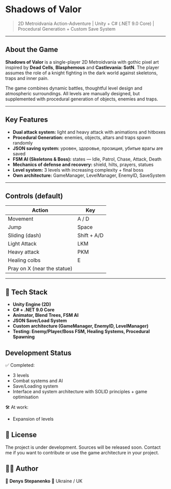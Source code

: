 # Shadows of Valor

> 2D Metroidvania Action-Adventure | Unity + C# (.NET 9.0 Core) | Procedural Generation + Custom Save System

---

## About the Game

**Shadows of Valor** is a single-player 2D Metroidvania with gothic pixel art inspired by **Dead Cells**, **Blasphemous** and **Castlevania: SotN**. The player assumes the role of a knight fighting in the dark world against skeletons, traps and inner pain.

The game combines dynamic battles, thoughtful level design and atmospheric surroundings. All levels are manually designed, but supplemented with procedural generation of objects, enemies and traps.

---

## Key Features

* **Dual attack system:** light and heavy attack with animations and hitboxes
* **Procedural Generation:** enemies, objects, altars and traps spawn randomly
* **JSON saving system:** уровен, здоровье, прозиция, убитые врагы are saved
* **FSM AI (Skeletons & Boss):** states — Idle, Patrol, Chase, Attack, Death
* **Mechanics of defense and recovery:** shield, hilts, prayers, statues
* **Level system:** 3 levels with increasing complexity + final boss
* **Own architecture:** GameManager, LevelManager, EnemyID, SaveSystem

---

## Controls (default)

| Action | Key |
| ---------------- | ---------------- |
| Movement | A / D |
| Jump | Space |
| Sliding (dash) | Shift + A/D |
| Light Attack | LKM |
| Heavy attack | PKM |
| Healing colbs | E|
| Pray on  X (near the statue) |

---

## 🧪 Tech Stack

* **Unity Engine (2D)**
* **C# + .NET 9.0 Core**
* **Animator, Blend Trees, FSM AI**
* **JSON Save/Load System**
* **Custom architecture (GameManager, EnemyID, LevelManager)**
* **Testing: Enemy/Player/Boss FSM, Healing Systems, Procedural Spawning**

## Development Status

✅ Completed:

* 3 levels
* Combat systems and AI
* Save/Loading system 
* Interface and system architecture with SOLID principles + game optimisation

🛠️ At work:

* Expansion of levels



## 📌 License

The project is under development. Sources will be released soon. Contact me if you want to contribute or use the game architecture in your project.

## 🙋‍♂️ Author

👤 **Denys Stepanenko**
🔗 Ukraine / UK

